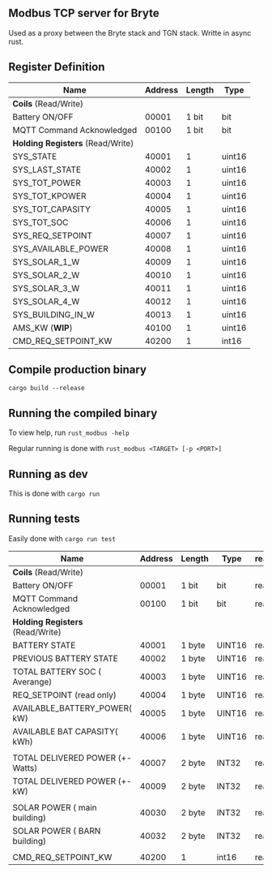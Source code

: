 ## Modbus TCP server for Bryte
Used as a proxy between the Bryte stack and TGN stack. Writte in async rust.

## Register Definition
| Name                              | Address | Length | Type   |
| --------------------------------- | ------- | ------ | ------ |
| **Coils** (Read/Write)            |
| Battery ON/OFF                    | 00001   | 1 bit  | bit    |
| MQTT Command Acknowledged         | 00100   | 1 bit  | bit    |
| **Holding Registers** (Read/Write)|
| SYS_STATE                         | 40001   | 1      | uint16 |
| SYS_LAST_STATE                    | 40002   | 1      | uint16 |
| SYS_TOT_POWER                     | 40003   | 1      | uint16 |
| SYS_TOT_KPOWER                    | 40004   | 1      | uint16 |
| SYS_TOT_CAPASITY                  | 40005   | 1      | uint16 |
| SYS_TOT_SOC                       | 40006   | 1      | uint16 |
| SYS_REQ_SETPOINT                  | 40007   | 1      | uint16 |
| SYS_AVAILABLE_POWER               | 40008   | 1      | uint16 |
| SYS_SOLAR_1_W                     | 40009   | 1      | uint16 |
| SYS_SOLAR_2_W                     | 40010   | 1      | uint16 |
| SYS_SOLAR_3_W                     | 40011   | 1      | uint16 |
| SYS_SOLAR_4_W                     | 40012   | 1      | uint16 |
| SYS_BUILDING_IN_W                 | 40013   | 1      | uint16 |
| AMS_KW (**WIP**)                  | 40100   | 1      | uint16 |
| CMD_REQ_SETPOINT_KW               | 40200   | 1      | int16  |

## Compile production binary
`cargo build --release`

## Running the compiled binary
To view help, run `rust_modbus -help`

Regular running is done with `rust_modbus <TARGET> [-p <PORT>]`

## Running as dev
This is done with `cargo run`

## Running tests
Easily done with `cargo run test`

| Name                               | Address | Length | Type   | read/write |
| ---------------------------------- | ------- | ------ | ------ | ---------- |
| **Coils** (Read/Write)             |         |        |        |            |
| Battery ON/OFF                     | 00001   | 1 bit  | bit    | read/write |
| MQTT Command Acknowledged          | 00100   | 1 bit  | bit    | read       |
| **Holding Registers** (Read/Write) |         |        |        |            |
| BATTERY STATE                      | 40001   | 1 byte | UINT16 | read       |
| PREVIOUS BATTERY STATE             | 40002   | 1 byte | UINT16 | read       |
| TOTAL BATTERY SOC ( Averange)      | 40003   | 1 byte | UINT16 | read       |
| REQ_SETPOINT (read only)           | 40004   | 1 byte | UINT16 | read       |
| AVAILABLE_BATTERY_POWER( kW)       | 40005   | 1 byte | UINT16 | read       |
| AVAILABLE BAT CAPASITY( kWh)       | 40006   | 1 byte | UINT16 | read       |
|                                    |         |        |        |            |
| TOTAL DELIVERED POWER (+- Watts)   | 40007   | 2 byte | INT32  | read       |
| TOTAL DELIVERED POWER (+- kW)      | 40009   | 2 byte | INT32  | read       |
|                                    |         |        |        |            |
| SOLAR POWER ( main building)       | 40030   | 2 byte | INT32  | read       |
| SOLAR POWER ( BARN building)       | 40032   | 2 byte | INT32  | read       |
|                                    |         |        |        |            |
| CMD_REQ_SETPOINT_KW                | 40200   | 1      | int16  | read/write |